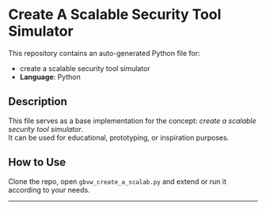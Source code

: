 # Create A Scalable Security Tool Simulator

This repository contains an auto-generated Python file for:

- create a scalable security tool simulator
- **Language**: Python

## Description

This file serves as a base implementation for the concept: *create a scalable security tool simulator*.  
It can be used for educational, prototyping, or inspiration purposes.

## How to Use

Clone the repo, open `gbvw_create_a_scalab.py` and extend or run it according to your needs.

---


